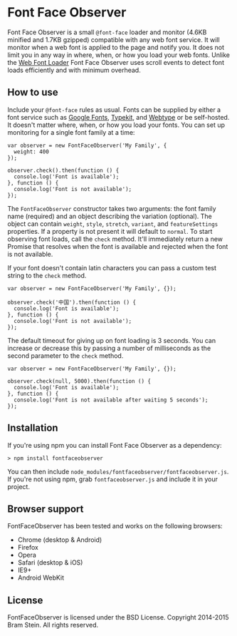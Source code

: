 # Font Face Observer

Font Face Observer is a small `@font-face` loader and monitor (4.6KB minified and 1.7KB gzipped) compatible with any web font service. It will monitor when a web font is applied to the page and notify you. It does not limit you in any way in where, when, or how you load your web fonts. Unlike the [Web Font Loader](https://github.com/typekit/webfontloader) Font Face Observer uses scroll events to detect font loads efficiently and with minimum overhead.

## How to use

Include your `@font-face` rules as usual. Fonts can be supplied by either a font service such as [Google Fonts](http://www.google.com/fonts), [Typekit](http://typekit.com), and [Webtype](http://webtype.com) or be self-hosted. It doesn't matter where, when, or how you load your fonts. You can set up monitoring for a single font family at a time:

    var observer = new FontFaceObserver('My Family', {
      weight: 400
    });

    observer.check().then(function () {
      console.log('Font is available');
    }, function () {
      console.log('Font is not available');
    });

The `FontFaceObserver` constructor takes two arguments: the font family name (required) and an object describing the variation (optional). The object can contain `weight`, `style`, `stretch`, `variant`, and `featureSettings` properties. If a property is not present it will default to `normal`. To start observing font loads, call the `check` method. It'll immediately return a new Promise that resolves when the font is available and rejected when the font is not available.

If your font doesn't contain latin characters you can pass a custom test string to the `check` method.

    var observer = new FontFaceObserver('My Family', {});

    observer.check('中国').then(function () {
      console.log('Font is available');
    }, function () {
      console.log('Font is not available');
    });

The default timeout for giving up on font loading is 3 seconds. You can increase or decrease this by passing a number of milliseconds as the second parameter to the `check` method.

    var observer = new FontFaceObserver('My Family', {});

    observer.check(null, 5000).then(function () {
      console.log('Font is available');
    }, function () {
      console.log('Font is not available after waiting 5 seconds');
    });

## Installation

If you're using npm you can install Font Face Observer as a dependency:

    > npm install fontfaceobserver

You can then include `node_modules/fontfaceobserver/fontfaceobserver.js`. If you're not using npm, grab `fontfaceobserver.js` and include it in your project. 

## Browser support

FontFaceObserver has been tested and works on the following browsers:

* Chrome (desktop & Android)
* Firefox
* Opera
* Safari (desktop & iOS)
* IE9+
* Android WebKit

## License

FontFaceObserver is licensed under the BSD License. Copyright 2014-2015 Bram Stein. All rights reserved.
